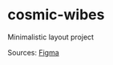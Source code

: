 # cosmic-wibes
Minimalistic layout project

Sources:
[Figma](https://www.figma.com/file/3v7NoedNxo8IwmktTsQYXa/Space-X?node-id=2%3A2&t=VIQjcfUfuX7PLBLp-0)
